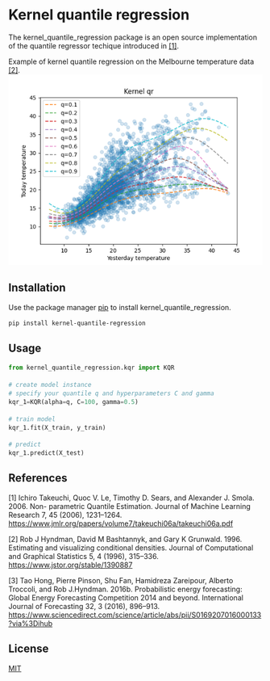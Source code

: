 # Kernel quantile regression
The kernel_quantile_regression package is an open source implementation of the quantile regressor techique introduced in  [[1]](#1).


Example of kernel quantile regression on the Melbourne temperature data [[2]](#2).
![alt text](https://github.com/luca-pernigo/kernel_quantile_regression/blob/main/plots/melborune_kernel_quantile_regression.png?raw=true)

## Installation
Use the package manager [pip](https://pypi.org/project/kernel-quantile-regression/) to install kernel_quantile_regression.

```bash
pip install kernel-quantile-regression
```

## Usage

```python
from kernel_quantile_regression.kqr import KQR

# create model instance
# specify your quantile q and hyperparameters C and gamma
kqr_1=KQR(alpha=q, C=100, gamma=0.5)

# train model
kqr_1.fit(X_train, y_train)

# predict
kqr_1.predict(X_test)
```



## References
<a id="1">[1]</a> Ichiro Takeuchi, Quoc V. Le, Timothy D. Sears, and Alexander J. Smola. 2006. Non-
parametric Quantile Estimation. Journal of Machine Learning Research 7, 45 (2006),
1231–1264. https://www.jmlr.org/papers/volume7/takeuchi06a/takeuchi06a.pdf

<a id="2">[2]</a> Rob J Hyndman, David M Bashtannyk, and Gary K Grunwald. 1996. Estimating and
visualizing conditional densities. Journal of Computational and Graphical Statistics
5, 4 (1996), 315–336. https://www.jstor.org/stable/1390887

<a id="3">[3]</a> Tao Hong, Pierre Pinson, Shu Fan, Hamidreza Zareipour, Alberto Troccoli, and Rob J.Hyndman. 2016b. Probabilistic energy forecasting: Global Energy Forecasting
Competition 2014 and beyond. International Journal of Forecasting 32, 3 (2016),
896–913. https://www.sciencedirect.com/science/article/abs/pii/S0169207016000133?via%3Dihub

## License
[MIT](https://choosealicense.com/licenses/mit/)